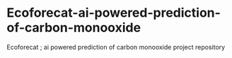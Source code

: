 # Ecoforecat-ai-powered-prediction-of-carbon-monooxide
Ecoforecat ; ai powered prediction of carbon monooxide project repository
